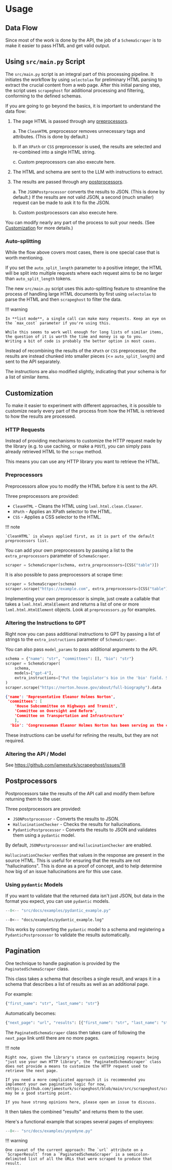 # Usage

## Data Flow

Since most of the work is done by the API, the job of a `SchemaScraper` is to make it easier to pass HTML and get valid output.

## Using `src/main.py` Script

The `src/main.py` script is an integral part of this processing pipeline. It initiates the workflow by using `selectolax` for preliminary HTML parsing to extract the crucial content from a web page. After this initial parsing step, the script uses `scrapeghost` for additional processing and filtering, conforming to the defined schemas.

If you are going to go beyond the basics, it is important to understand the data flow:

1. The page HTML is passed through any [preprocessors](#preprocessors).

    a. The `CleanHTML` preprocessor removes unnecessary tags and attributes.  (This is done by default.)

    b. If an `XPath` or `CSS` preprocessor is used, the results are selected and re-combined into a single HTML string.

    c. Custom preprocessors can also execute here.

2. The HTML and schema are sent to the LLM with instructions to extract.

3. The results are passed through any [postprocessors](#postprocessors).

    a. The `JSONPostprocessor` converts the results to JSON.  (This is done by default.) If the results are not valid JSON, a second (much smaller) request can be made to ask it to fix the JSON.

    b. Custom postprocessors can also execute here.

You can modify nearly any part of the process to suit your needs.  (See [Customization](#customization) for more details.)

### Auto-splitting

While the flow above covers most cases, there is one special case that is worth mentioning.

If you set the `auto_split_length` parameter to a positive integer, the HTML will be split into multiple requests where each
request aims to be no larger than `auto_split_length` tokens.

The new `src/main.py` script uses this auto-splitting feature to streamline the process of handling large HTML documents by first using `selectolax` to parse the HTML and then `scrapeghost` to filter the data.

!!! warning

    In **list mode**, a single call can make many requests. Keep an eye on the `max_cost` parameter if you're using this.

    While this seems to work well enough for long lists of similar items, the question of it is worth the time and money is up to you.
    Writing a bit of code is probably the better option in most cases.

Instead of recombining the results of the `XPath` or `CSS` preprocessor, the results are instead chunked into smaller pieces (<= `auto_split_length`) and sent to the API separately.

The instructions are also modified slightly, indicating that your schema is for a list of similar items.

## Customization

To make it easier to experiment with different approaches, it is possible to customize nearly every part of the process from how the HTML is retrieved to how the results are processed.

### HTTP Requests

Instead of providing mechanisms to customize the HTTP request made by the library (e.g. to use caching, or make a `POST`), you can simply pass already retrieved HTML to the `scrape` method.

This means you can use any HTTP library you want to retrieve the HTML.

### Preprocessors

Preprocessors allow you to modify the HTML before it is sent to the API.

Three preprocessors are provided:

* `CleanHTML` - Cleans the HTML using `lxml.html.clean.Cleaner`.
* `XPath` - Applies an XPath selector to the HTML.
* `CSS` - Applies a CSS selector to the HTML.

!!! note

    `CleanHTML` is always applied first, as it is part of the default preprocessors list.

You can add your own preprocessors by passing a list to the `extra_preprocessors` parameter of `SchemaScraper`.

```python
scraper = SchemaScraper(schema, extra_preprocessors=[CSS("table")])
```

It is also possible to pass preprocessors at scrape time:

```python
scraper = SchemaScraper(schema)
scraper.scrape("https://example.com", extra_preprocessors=[CSS("table")])
```

Implementing your own preprocessor is simple, just create a callable that takes a `lxml.html.HtmlElement` and returns a list of one or more `lxml.html.HtmlElement` objects.  Look at `preprocessors.py` for examples.

### Altering the Instructions to GPT

Right now you can pass additional instructions to GPT by passing a list of strings to the `extra_instructions` parameter of `SchemaScraper`.

You can also pass `model_params` to pass additional arguments to the API.

```python
schema = {"name": "str", "committees": [], "bio": "str"}
scraper = SchemaScraper(
    schema,
    models=["gpt-4"],
    extra_instructions=["Put the legislator's bio in the 'bio' field. Summarize it so that it is no longer than 3 sentences."],
)
scraper.scrape("https://norton.house.gov/about/full-biography").data
```
```json
{'name': 'Representative Eleanor Holmes Norton',
 'committees': [
    'House Subcommittee on Highways and Transit',
    'Committee on Oversight and Reform',
    'Committee on Transportation and Infrastructure'
    ],
  'bio': 'Congresswoman Eleanor Holmes Norton has been serving as the congresswoman for the District of Columbia since 1991. She is the Chair of the House Subcommittee on Highways and Transit and serves on two committees: the Committee on Oversight and Reform and the Committee on Transportation and Infrastructure. Before her congressional service, President Jimmy Carter appointed her to serve as the first woman to chair the U.S. Equal Employment Opportunity Commission.'}
```

These instructions can be useful for refining the results, but they are not required.

### Altering the API / Model 

See <https://github.com/jamesturk/scrapeghost/issues/18>

## Postprocessors

Postprocessors take the results of the API call and modify them before returning them to the user.

Three postprocessors are provided:

* `JSONPostprocessor` - Converts the results to JSON.
* `HallucinationChecker` - Checks the results for hallucinations.
* `PydanticPostprocessor` - Converts the results to JSON and validates them using a `pydantic` model.

By default, `JSONPostprocessor` and `HallucinationChecker` are enabled.

`HallucinationChecker` verifies that values in the response are present in the source HTML.  This is useful for ensuring that the results are not "hallucinations".
This is done as a proof of concept, and to help determine how big of an issue hallucinations are for this use case.

### Using `pydantic` Models

If you want to validate that the returned data isn't just JSON, but data in the format you expect, you can use `pydantic` models.

```python
--8<-- "src/docs/examples/pydantic_example.py"
```
```log
--8<-- "docs/examples/pydantic_example.log"
```

This works by converting the `pydantic` model to a schema and registering a `PydanticPostprocessor` to validate the results automatically.

## Pagination

One technique to handle pagination is provided by the `PaginatedSchemaScraper` class.

This class takes a schema that describes a single result, and wraps it in a schema that describes a list of results as well as an additional page.

For example:

```python
{"first_name": "str", "last_name": "str"}
```

Automatically becomes:

```python
{"next_page": "url", "results": [{"first_name": "str", "last_name": "str"}]}
```

The `PaginatedSchemaScraper` class then takes care of following the `next_page` link until there are no more pages.

!!! note

    Right now, given the library's stance on customizing requests being "just use your own HTTP library", the `PaginatedSchemaScraper` class does not provide a means to customize the HTTP request used to retrieve the next page.

    If you need a more complicated approach it is recommended you implement your own pagination logic for now,
    <https://github.com/jamesturk/scrapeghost/blob/main/src/scrapeghost/scrapers.py#L238> may be a good starting point.
    
    If you have strong opinions here, please open an issue to discuss.

It then takes the combined "results" and returns them to the user.

Here's a functional example that scrapes several pages of employees:

```python
--8<-- "src/docs/examples/yoyodyne.py"
```

!!! warning

    One caveat of the current approach: The `url` attribute on a `ScraperResult` from a `PaginatedSchemaScraper` is a semicolon-delimited list of all the URLs that were scraped to produce that result.